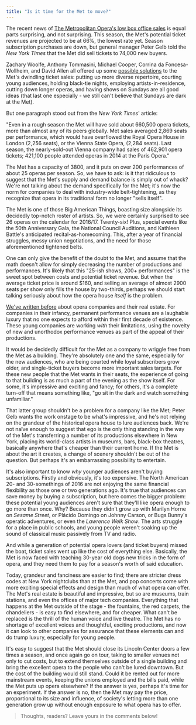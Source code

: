 ```yaml
---
title: "Is it time for the Met to move?"
---
```


The recent news of [The Metropolitan Opera's low box office sales](http://www.nytimes.com/2016/05/07/arts/music/metropolitan-opera-faces-a-slide-in-box-office-revenues.html) is equal parts surprising, and not surprising. This season, the Met's potential ticket revenues are projected to be at 66%, the lowest rate yet. Season subscription purchases are down, but general manager Peter Gelb told the *New York Times* that the Met did sell tickets to 74,000 new buyers. 

Zachary Woolfe, Anthony Tommasini, Michael Cooper, Corrina da Foncesa-Wollheim, and David Allen all offered up some [possible solutions](http://www.nytimes.com/2016/05/08/arts/music/the-met-opera-is-struggling-how-can-it-fill-those-empty-seats.html) to the Met's dwindling ticket sales: putting up more diverse repertoire, courting young audiences, holding black-tie nights, employing artists-in-residence, cutting down longer operas, and having shows on Sundays are all good ideas (that last one especially - we still can't believe that Sundays are dark at the Met).

But one paragraph stood out from the *New York Times*' article:

"Even in a rough season the Met will have sold about 660,500 opera tickets, more than almost any of its peers globally. Met sales averaged 2,869 seats per performance, which would have overflowed the Royal Opera House in London (2,256 seats), or the Vienna State Opera, (2,284 seats). Last season, the nearly-sold-out Vienna company had sales of 462,901 opera tickets; 421,100 people attended operas in 2014 at the Paris Opera."

The Met has a capacity of 3800, and it puts on over 200 performances of about 25 operas per season. So, we have to ask: is it that ridiculous to suggest that the Met's supply and demand balance is simply out of whack? We're not talking about the demand specifically for the Met; it's now the norm for companies to deal with industry-wide belt-tightening, as they recognize that opera in its traditional form no longer "sells itself". 

The Met is one of those Big American Things, boasting size alongside its decidedly top-notch roster of artists. So, we were certainly surprised to see 26 operas on the calendar for 2016/17. Twenty-six! Plus, special events like the 50th Anniversary Gala, the National Council Auditions, and Kathleen Battle's anticipated recital-as-homecoming. This, after a year of financial struggles, messy union negotiations, and the need for those aforementioned tightened belts.

One can only give the benefit of the doubt to the Met, and assume that the math doesn't allow for simply decreasing the number of productions and performances. It's likely that this "25-ish shows, 200+ performances" is the sweet spot between costs and potential ticket revenue. But when the average ticket price is around $160, and selling an average of almost 2900 seats per show only fills the house by two-thirds, perhaps we should start talking seriously about how the opera house *itself* is the problem.

[We've written before](/the-case-for-nomadic-opera/) about opera companies and their real estate. For companies in their infancy, permanent performance venues are a laughable luxury that no one expects to afford within their first decade of existence. These young companies are working *with* their limitations, using the novelty of new and unorthodox performance venues as part of the appeal of their productions.

It would be decidedly difficult for the Met as a company to wriggle free from the Met as a building. They're absolutely one and the same, especially for the new audiences, who are being courted while loyal subscribers grow older, and single-ticket buyers become more important sales targets. For these new people that the Met wants in their seats, the experience of going to that building is as much a part of the evening as the show itself. For some, it's impressive and exciting and fancy; for others, it's a complete turn-off that means something like, "go sit in the dark and watch something unfamiliar." 

That latter group shouldn't be a problem for a company like the Met; Peter Gelb wants the work onstage to be what's impressive, and he's not relying on the grandeur of the historical opera house to lure audiences back. We're not naïve enough to suggest that ego is the only thing standing in the way of the Met's transferring a number of its productions elsewhere in New York, placing its world-class artists in museums, bars, black-box theatres, basically anywhere that's cheaper than their current home. If the Met is about the art it creates, a change of scenery shouldn't be out of the question. But perhaps it's an embarrassing possibility to entertain.

It's also important to know *why* younger audiences aren't buying subscriptions. Firstly and obviously, it's too expensive. The North American 20- and 30-somethings of 2016 are not enjoying the same financial flexibility as those one or two generations ago. It's true that audiences can save money by buying a subscription, but here comes the bigger problem: these potential young audiences aren't sure that they'll like opera enough to go more than once. Why? Because they didn't grow up with Marilyn Horne on *Sesame Street*, or Plácido Domingo on Johnny Carson, or Bugs Bunny's operatic adventures, or even the *Lawrence Welk Show*. The arts struggle for a place in public schools, and young people weren't soaking up the sound of classical music passively from TV and radio.

And while a generation of potential opera lovers (and ticket buyers) missed the boat, ticket sales went up like the cost of everything else. Basically, the Met is now faced with teaching 30-year old dogs new tricks in the form of opera, and they need them to pay for a season's worth of said education.

Today, grandeur and fanciness are easier to find; there are stricter dress codes at New York nightclubs than at the Met, and pop concerts come with more exciting special effects and design than much of what opera can offer. The Met's real estate is beautiful and impressive, but so are museums, train stations, and even the offices of major tech companies. Everything that happens at the Met outside of the stage - the fountains, the red carpets, the chandeliers - is easy to find elsewhere, and for cheaper. What can't be replaced is the thrill of the human voice and live theatre. The Met has no shortage of excellent voices and thoughtful, exciting productions, and now it can look to other companies for assurance that these elements can and do trump luxury, especially for young people.

It's easy to suggest that the Met should close its Lincoln Center doors a few times a season, and once again go on tour, taking to smaller venues not only to cut costs, but to extend themselves outside of a single building and bring the excellent opera to the people who can't be lured downtown. But the cost of the building would still stand. Could it be rented out for more mainstream events, keeping the unions employed and the bills paid, while the Met puts up opera elsewhere? If the answer is yes, perhaps it's time for an experiment. If the answer is no, then the Met may pay the price, proportional to its size and influence, of society's letting more than one generation grow up without enough exposure to what opera has to offer.

>Thoughts, readers? Leave yours in the comments below!
